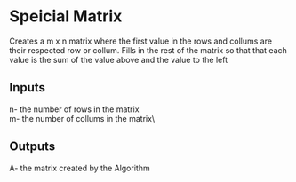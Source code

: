 # Speicial Matrix
Creates a m x n matrix where the first value in the rows and collums are their respected row or collum. Fills in the rest of the matrix so that that each value is the sum of the value above and the value to the left
## Inputs
n- the number of rows in the matrix\
m- the number of collums in the matrix\
## Outputs
A- the matrix created by the Algorithm
